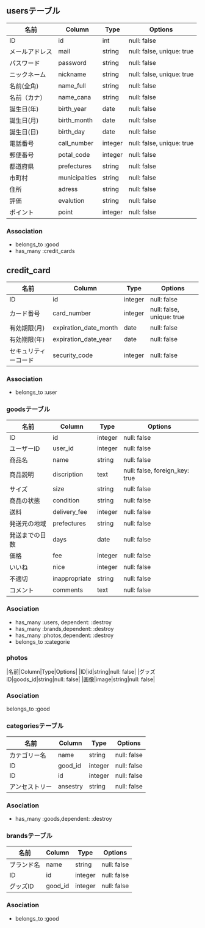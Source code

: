 
  ## usersテーブル

  |名前|Column|Type|Options|
  |---|------|----|-------|
  |ID|id|int|null: false |
  |メールアドレス|mail|string|null: false, unique: true| 
  |パスワード|password|string|null: false|
  |ニックネーム|nickname|string|null: false, unique: true|
  |名前(全角)|name_full|string|null: false|
  |名前（カナ）|name_cana|string|null: false|
  |誕生日(年)|birth_year|date|null: false|
  |誕生日(月)|birth_month|date|null: false|
  |誕生日(日)|birth_day|date|null: false|
  |電話番号|call_number|integer |null: false, unique: true|
  |郵便番号|potal_code|integer |null: false|
  |都道府県|prefectures|string|null: false|
  |市町村|municipalties|string|null: false|
  |住所|adress|string|null: false|
  |評価|evalution|string|null: false|
  |ポイント|point|integer |null: false|

  ### Association
  - belongs_to :good
  - has_many :credit_cards
  ## credit_card
  |名前|Column|Type|Options|
  |--|------|----|-------|
  |ID|id|integer |null: false|
  |カード番号|card_number|integer |null: false, unique: true|
  |有効期限(月)|expiration_date_month|date|null: false|
  |有効期限(年)|expiration_date_year|date|null: false|
  |セキュリティーコード|security_code|integer |null: false|

  ### Association
  - belongs_to :user

  ### goodsテーブル

  |名前|Column|Type|Options|
  |--|------|----|-------|
  |ID|id|integer |null: false|
  |ユーザーID|user_id|integer |null: false|
  |商品名|name|string|null: false|
  |商品説明|discription|text|null: false, foreign_key: true|
  |サイズ|size|string|null: false|
  |商品の状態|condition|string|null: false|
  |送料|delivery_fee|integer |null: false|
  |発送元の地域|prefectures|string|null: false|
  |発送までの日数|days|date|null: false|
  |価格|fee|integer |null: false|
  |いいね|nice|integer |null: false|
  |不適切|inappropriate|string|null: false|
  |コメント|comments|text|null: false|

  ### Asociation
  - has_many :users, dependent: :destroy
  - has_many :brands,dependent: :destroy
  - has_many :photos,dependent: :destroy
  - belongs_to :categorie

  ### photos
  |名前|Column|Type|Options|
  |ID|id|string|null: false|
  |グッズID|goods_id|string|null: false|
  |画像|image|string|null: false|

  ### Asociation
  belongs_to :good
  ### categoriesテーブル

  |名前|Column|Type|Options|
  |--|------|----|-------|
  |カテゴリー名|name|string|null: false|
  |ID|good_id|integer |null: false|
  |ID|id|integer |null: false|
  |アンセストリー|ansestry|string |null: false|


  ### Asociation
  - has_many :goods,dependent: :destroy


  ### brandsテーブル
  |名前|Column|Type|Options|
  |--|------|----|-------|
  |ブランド名|name|string|null: false|
  |ID|id|integer |null: false|
  |グッズID|good_id|integer |null: false|

  ### Asociation
  - belongs_to :good

  <!-- |カテゴリー|categories|integer |null: false, foreign_key: true|
  |ブランド|brand|string|null: false, foreign_key: true| -->